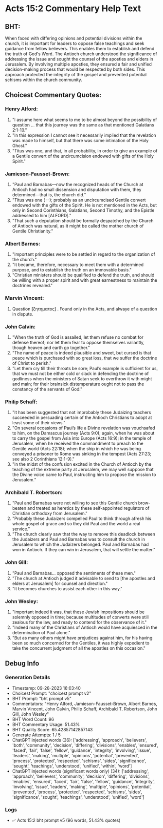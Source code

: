 # Acts 15:2 Commentary Help Text

## BHT:
When faced with differing opinions and potential divisions within the church, it is important for leaders to oppose false teachings and seek guidance from fellow believers. This enables them to establish and defend the truth of God's Word. The Antioch church understood the significance of addressing the issue and sought the counsel of the apostles and elders in Jerusalem. By involving multiple apostles, they ensured a fair and unified decision-making process that would be respected by both sides. This approach protected the integrity of the gospel and prevented potential schisms within the church community.

## Choicest Commentary Quotes:
### Henry Alford:
1. "I assume here what seems to me to be almost beyond the possibility of question ... that this journey was the same as that mentioned Galatians 2:1-10."
2. "In this expression I cannot see it necessarily implied that the revelation was made to himself, but that there was some intimation of the Holy Ghost."
3. "Titus was one, and that, in all probability, in order to give an example of a Gentile convert of the uncircumcision endowed with gifts of the Holy Spirit."

### Jamieson-Fausset-Brown:
1. "Paul and Barnabas—now the recognized heads of the Church at Antioch had no small dissension and disputation with them, they determined—that is, the church did." 
2. "Titus was one ( :-); probably as an uncircumcised Gentile convert endowed with the gifts of the Spirit. He is not mentioned in the Acts, but only in Second Corinthians, Galatians, Second Timothy, and the Epistle addressed to him [ALFORD]."
3. "That such a deputation should be formally despatched by the Church of Antioch was natural, as it might be called the mother church of Gentile Christianity."

### Albert Barnes:
1. "Important principles were to be settled in regard to the organization of the church."
2. "It became, therefore, necessary to meet them with a determined purpose, and to establish the truth on an immovable basis."
3. "Christian ministers should be qualified to defend the truth, and should be willing with a proper spirit and with great earnestness to maintain the doctrines revealed."

### Marvin Vincent:
1. Question [ζητηματος] . Found only in the Acts, and alwaye of a question in dispute.

### John Calvin:
1. "When the truth of God is assailed, let them refuse no combat for defense thereof; nor let them fear to oppose themselves valiantly, though heaven and earth go together."
2. "The name of peace is indeed plausible and sweet, but cursed is that peace which is purchased with so great loss, that we suffer the doctrine of Christ to perish."
3. "Let them cry till their throats be sore; Paul’s example is sufficient for us, that we must not be either cold or slack in defending the doctrine of godliness when the ministers of Satan seek to overthrow it with might and main; for their brainsick distemperature ought not to pass the constancy of the servants of God."

### Philip Schaff:
1. "It has been suggested that not improbably these Judaizing teachers succeeded in persuading certain of the Antioch Christians to adopt at least some of their views." 
2. "On several occasions of Paul’s life a Divine revelation was vouchsafed to him, on the Damascus journey (Acts 9:0); again, when he was about to carry the gospel from Asia into Europe (Acts 16:9); in the temple of Jerusalem, when he received the commandment to preach to the Gentile world (Acts 22:18); when the ship in which he was being conveyed a prisoner to Rome was sinking in the tempest (Acts 27:23; see also 2 Corinthians 12:1-9)." 
3. "In the midst of the confusion excited in the Church of Antioch by the teaching of the extreme party at Jerusalem, we may well suppose that the Divine voice came to Paul, instructing him to propose the mission to Jerusalem."

### Archibald T. Robertson:
1. "Paul and Barnabas were not willing to see this Gentile church brow-beaten and treated as heretics by these self-appointed regulators of Christian orthodoxy from Jerusalem."
2. "Probably these Judaizers compelled Paul to think through afresh his whole gospel of grace and so they did Paul and the world a real service."
3. "The church clearly saw that the way to remove this deadlock between the Judaizers and Paul and Barnabas was to consult the church in Jerusalem to which the Judaizers belonged. Paul and Barnabas had won in Antioch. If they can win in Jerusalem, that will settle the matter."

### John Gill:
1. "Paul and Barnabas... opposed the sentiments of these men." 
2. "The church at Antioch judged it advisable to send to [the apostles and elders at Jerusalem] for counsel and direction."
3. "It becomes churches to assist each other in this way."

### John Wesley:
1. "Important indeed it was, that these Jewish impositions should be solemnly opposed in time; because multitudes of converts were still zealous for the law, and ready to contend for the observance of it."
2. "Indeed many of the Christians of Antioch would have acquiesced in the determination of Paul alone."
3. "But as many others might have prejudices against him, for his having been so much concerned for the Gentiles, it was highly expedient to take the concurrent judgment of all the apostles on this occasion."


## Debug Info
### Generation Details
- Timestamp: 09-28-2023 16:03:40
- Choicest Prompt: "choicest prompt v2"
- BHT Prompt: "bht prompt v5"
- Commentators: "Henry Alford, Jamieson-Fausset-Brown, Albert Barnes, Marvin Vincent, John Calvin, Philip Schaff, Archibald T. Robertson, John Gill, John Wesley"
- BHT Word Count: 96
- BHT Commentary Usage: 51.43%
- BHT Quality Score: 65.42857142857143
- Generate Attempts: 1 / 5
- ChatGPT injected words (36):
	['addressing', 'approach', 'believers', 'both', 'community', 'decision', 'differing', 'divisions', 'enables', 'ensured', 'faced', 'fair', 'false', 'fellow', 'guidance', 'integrity', 'involving', 'issue', 'leaders', 'making', 'multiple', 'opinions', 'potential', 'prevented', 'process', 'protected', 'respected', 'schisms', 'sides', 'significance', 'sought', 'teachings', 'understood', 'unified', 'within', 'word']
- ChatGPT injected words (significant words only) (34):
	['addressing', 'approach', 'believers', 'community', 'decision', 'differing', 'divisions', 'enables', 'ensured', 'faced', 'fair', 'false', 'fellow', 'guidance', 'integrity', 'involving', 'issue', 'leaders', 'making', 'multiple', 'opinions', 'potential', 'prevented', 'process', 'protected', 'respected', 'schisms', 'sides', 'significance', 'sought', 'teachings', 'understood', 'unified', 'word']

### Logs
- ✅ Acts 15:2 bht prompt v5 (96 words, 51.43% quotes)